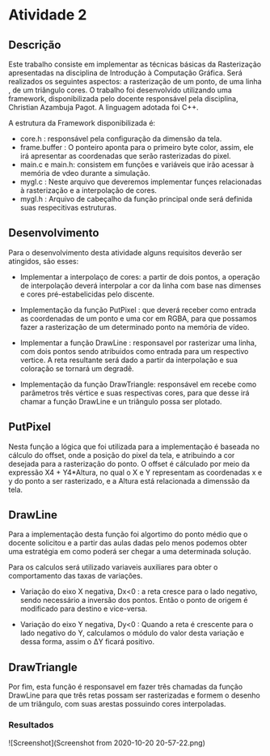
# Atividade 2 
## Descrição 

Este trabalho consiste em implementar as técnicas básicas da Rasterização apresentadas na disciplina de Introdução à Computação Gráfica. Será realizados os seguintes aspectos: a rasterização de um ponto, de uma linha , de um triângulo cores. O trabalho foi desenvolvido utilizando uma framework, disponibilizada pelo
docente responsável pela disciplina, Christian Azambuja Pagot. A linguagem adotada foi C++.

A estrutura da Framework disponibilizada é: 

- core.h : responsável pela configuração da dimensão da tela.
- frame.buffer : O ponteiro aponta para o primeiro byte color, assim, ele irá apresentar as coordenadas que serão rasterizadas do pixel.
- main.c e main.h:  consistem em funções e variáveis que irão acessar à memória de vdeo durante a simulação.
- mygl.c : Neste arquivo que deveremos implementar funçes relacionadas à rasterização e a interpolação de cores.
- mygl.h : Arquivo de cabeçalho da função principal onde será definida suas respecitivas estruturas.

## Desenvolvimento 

Para o desenvolvimento desta atividade alguns requisitos deverão ser atingidos, são esses:

- Implementar a interpolaço de cores: a partir de dois pontos, a operação de interpolação deverá interpolar a cor da linha com base nas dimenses e cores pré-estabelicidas pelo discente.

- Implementação da função PutPixel : que deverá receber como entrada as coordenadas de um ponto e uma cor em RGBA, para que possamos fazer a rasterização de um determinado ponto na memória de vídeo. 

- Implementar a função DrawLine :  responsavel por rasterizar uma linha, com dois pontos sendo atribuidos como entrada para um respectivo vertice.  A reta resultante será dado a partir da interpolação e sua coloração se tornará um degradê.

- Implementação da função DrawTriangle:  responsável em recebe como parâmetros três vértice e suas respectivas cores, para que desse irá chamar a função DrawLine e un triângulo possa ser plotado.

## PutPixel 

Nesta função a lógica que foi utilizada para a implementação é baseada no cálculo do offset, onde a posição do pixel da tela, e atribuindo a cor desejada para a rasterização do ponto. O offset é cálculado por meio da expressão X4 + Y4*Altura, no qual o X e Y representam as coordenadas x e y do ponto a ser rasterizado, e a Altura está relacionada a dimenssão da tela.

## DrawLine

Para a implementação desta função foi algortimo do ponto médio que o docente solicitou e a partir das aulas dadas pelo menos podemos obter uma estratégia em como poderá ser chegar a uma determinada solução. 

Para os calculos será utilizado variaveis auxiliares para obter o comportamento das taxas de variações.

 - Variação do eixo X negativa, Dx<0 : a reta cresce para o lado negativo, sendo necessário a inversão dos pontos. Então o ponto de origem é modificado para destino e vice-versa.

 - Variação do eixo Y negativa, Dy<0 : Quando a reta é crescente para o lado negativo do Y, calculamos o módulo do valor desta variação e dessa forma, assim o ΔY ficará  positivo. 


## DrawTriangle
Por fim, esta função é responsavel em fazer três chamadas da função DrawLine para que três retas possam ser rasterizadas e formem o desenho de um triângulo, com suas arestas possuindo cores interpoladas.

### Resultados

![Screenshot](Screenshot from 2020-10-20 20-57-22.png)

